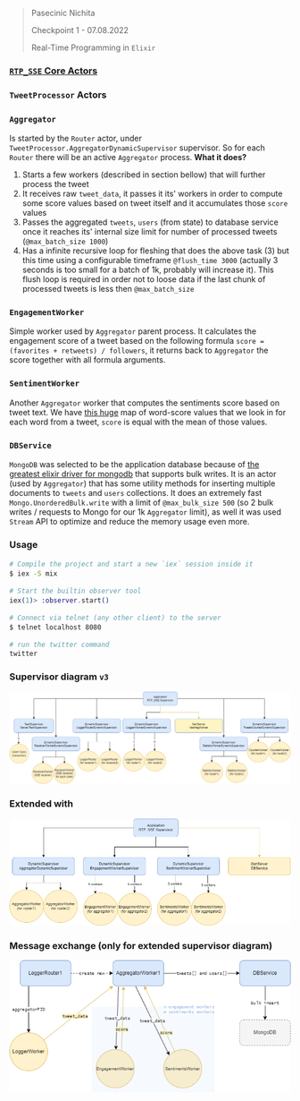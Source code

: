 

> Pasecinic Nichita
>
> Checkpoint 1 - 07.08.2022
>
> Real-Time Programming in `Elixir`



### **[`RTP_SSE` Core Actors ](./checkpoint_1.md)**

### **`TweetProcessor` Actors**

### `Aggregator`
Is started by the `Router` actor, under `TweetProcessor.AggregatorDynamicSupervisor` supervisor. So for each `Router` there will be an active `Aggregator` process.
**What it does?** 

1. Starts a few workers (described in section bellow) that will further process the tweet 
2. It receives raw `tweet_data`, it passes it its' workers in order to compute some score values based on tweet itself and it accumulates those `score` values
3. Passes the aggregated `tweets`, `users` (from state) to database service once it reaches its' internal size limit for number of processed tweets (`@max_batch_size 1000`)
4. Has a infinite recursive loop for fleshing that does the above task (3) but this time using a configurable timeframe `@flush_time 3000` (actually 3 seconds is too small for a batch of 1k, probably will increase it). This flush loop is required in order not to loose data if the last chunk of processed tweets is less then `@max_batch_size`

### `EngagementWorker`
Simple worker used by `Aggregator` parent process. It calculates the engagement score of a tweet based on the following formula `score = (favorites + retweets) / followers`, it returns back to `Aggregator` the score together with all formula arguments.

### `SentimentWorker`
Another `Aggregator` worker that computes the sentiments score based on tweet text. We have [this huge](./../lib/rtp_sse/tweet_processor/emotion_values.ex) map of word-score values that we look in for each word from a tweet, `score` is equal with the mean of those values.

### `DBService`

`MongoDB` was selected to be the application database because of [the greatest elixir driver for mongodb](https://github.com/zookzook/elixir-mongodb-driver) that supports bulk writes. It is an actor (used by `Aggregator`) that has some utility methods for inserting multiple documents to `tweets` and `users` collections. It does an extremely fast `Mongo.UnorderedBulk.write` with a limit of `@max_bulk_size 500` (so 2 bulk writes / requests to Mongo for our 1k `Aggregator` limit), as well it was used `Stream` API to optimize and reduce the memory usage even more.



### **Usage**

```bash
# Compile the project and start a new `iex` session inside it
$ iex -S mix
```

```elixir
# Start the builtin observer tool
iex(1)> :observer.start()
```

```bash
# Connect via telnet (any other client) to the server
$ telnet localhost 8080
```

```bash
# run the twitter command
twitter
```



### **Supervisor diagram** `v3`

![supervisor](./../assets/supervisor_diagram_v3.png)

### **Extended with**

![supervisor-extended](./../assets/supervisor_diagram_extended.png)

### **Message exchange** (only for extended supervisor diagram)

![supervisor-extended](./../assets/message_exchange_2.png)